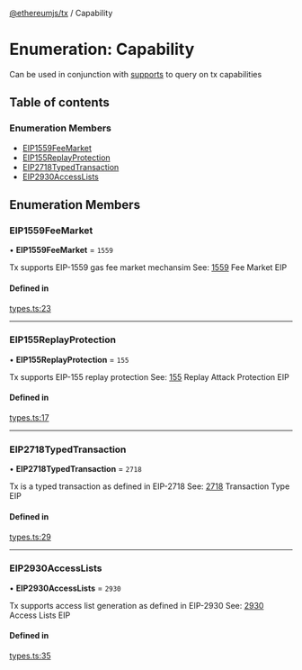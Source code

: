 [@ethereumjs/tx](../README.md) / Capability

# Enumeration: Capability

Can be used in conjunction with [supports](../classes/Transaction.md#supports)
to query on tx capabilities

## Table of contents

### Enumeration Members

- [EIP1559FeeMarket](Capability.md#eip1559feemarket)
- [EIP155ReplayProtection](Capability.md#eip155replayprotection)
- [EIP2718TypedTransaction](Capability.md#eip2718typedtransaction)
- [EIP2930AccessLists](Capability.md#eip2930accesslists)

## Enumeration Members

### EIP1559FeeMarket

• **EIP1559FeeMarket** = ``1559``

Tx supports EIP-1559 gas fee market mechansim
See: [1559](https://eips.ethereum.org/EIPS/eip-1559) Fee Market EIP

#### Defined in

[types.ts:23](https://github.com/ethereumjs/ethereumjs-monorepo/blob/master/packages/tx/src/types.ts#L23)

___

### EIP155ReplayProtection

• **EIP155ReplayProtection** = ``155``

Tx supports EIP-155 replay protection
See: [155](https://eips.ethereum.org/EIPS/eip-155) Replay Attack Protection EIP

#### Defined in

[types.ts:17](https://github.com/ethereumjs/ethereumjs-monorepo/blob/master/packages/tx/src/types.ts#L17)

___

### EIP2718TypedTransaction

• **EIP2718TypedTransaction** = ``2718``

Tx is a typed transaction as defined in EIP-2718
See: [2718](https://eips.ethereum.org/EIPS/eip-2718) Transaction Type EIP

#### Defined in

[types.ts:29](https://github.com/ethereumjs/ethereumjs-monorepo/blob/master/packages/tx/src/types.ts#L29)

___

### EIP2930AccessLists

• **EIP2930AccessLists** = ``2930``

Tx supports access list generation as defined in EIP-2930
See: [2930](https://eips.ethereum.org/EIPS/eip-2930) Access Lists EIP

#### Defined in

[types.ts:35](https://github.com/ethereumjs/ethereumjs-monorepo/blob/master/packages/tx/src/types.ts#L35)
